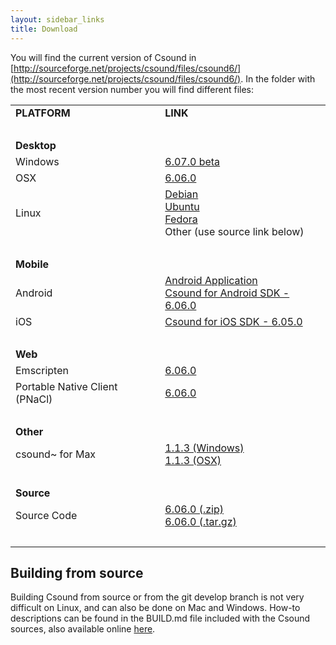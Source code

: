 ```yaml
---
layout: sidebar_links
title: Download
---
```


You will find the current version of Csound in [http://sourceforge.net/projects/csound/files/csound6/](http://sourceforge.net/projects/csound/files/csound6/). In the folder with the most recent version number you will find different files:

<table width="100%">
  <tr><td><strong>PLATFORM</strong></td><td><strong>LINK</strong></td></th>

  <tr><td colspan=2>&nbsp;</td></tr>
  <tr><td colspan=2><strong>Desktop</strong></td></tr>
  <tr><td>Windows</td><td><a href="http://sourceforge.net/projects/csound/files/csound6/Csound6.06/CsoundApplication-release.apk/download">6.07.0 beta</a></td></tr>
  <tr><td>OSX</td><td><a href="http://sourceforge.net/projects/csound/files/csound6/Csound6.06/csound6.06-OSX-universal.dmg/download">6.06.0</a> </td></tr>
  <tr><td>Linux</td>
  <td>
    <a href="https://packages.debian.org/search?keywords=csound&searchon=names&suite=all&section=all">Debian</a><br/>
    <a href="http://packages.ubuntu.com/search?suite=all&searchon=names&keywords=csound">Ubuntu</a><br/>
    <a href="https://apps.fedoraproject.org/packages/csound">Fedora</a><br/>
    Other (use source link below)</td></tr>

  <tr><td colspan=2>&nbsp;</td></tr>
  <tr><td colspan=2><strong>Mobile</strong></td></tr>
  <tr><td>Android</td><td>
  <a href="http://sourceforge.net/projects/csound/files/csound6/Csound6.06/CsoundApplication-release.apk/download">Android Application</a><br/>
  <a href="http://sourceforge.net/projects/csound/files/csound6/Csound6.06/csound-android-6.06.0.zip/download">Csound for Android SDK - 6.06.0</a>
  </td></tr>
  <tr><td>iOS</td><td>
  <a href="http://sourceforge.net/projects/csound/files/csound6/Csound6.05/csound-iOS-6.05.0.zip/download">Csound for iOS SDK - 6.05.0</a>
  </td></tr>

  <tr><td colspan=2>&nbsp;</td></tr>
  <tr><td colspan=2><strong>Web</strong></td></tr>
  <tr><td>Emscripten</td><td>
  <a href="http://sourceforge.net/projects/csound/files/csound6/Csound6.06/csound-emscripten-6.06.0.zip/download">6.06.0</a>
  </td></tr>
  <tr><td>Portable Native Client (PNaCl)</td><td>
  <a href="http://sourceforge.net/projects/csound/files/csound6/Csound6.06/csound6.06-pnacl.tar.gz/download">6.06.0</a>
  </td></tr>

  <tr><td colspan=2>&nbsp;</td></tr>
  <tr><td colspan=2><strong>Other</strong></td></tr>
  <tr><td>csound~ for Max</td><td>
  <a href="http://sourceforge.net/projects/csound/files/csound6/Csound6.05/csound~-_1.1.3.exe/download">1.1.3 (Windows)</a><br/>
  <a href="http://sourceforge.net/projects/csound/files/csound6/Csound6.05/csound~_v1.1.3.pkg/download">1.1.3 (OSX)</a>
  </td></tr>

  <tr><td colspan=2>&nbsp;</td></tr>
  <tr><td colspan=2><strong>Source</strong></td></tr>
  <tr><td>Source Code</td><td>
  <a href="http://sourceforge.net/projects/csound/files/csound6/Csound6.06/Csound6.06.zip/download">6.06.0 (.zip)</a><br/>
  <a href="http://sourceforge.net/projects/csound/files/csound6/Csound6.06/Csound6.06.tar.gz/download">6.06.0 (.tar.gz)</a>
  </td></tr>

  <tr><td colspan=2>&nbsp;</td></tr>
  <!--<tr><td colspan=2><strong>Manual</strong></td></tr>-->

</table>

<!--<h3 id="desktop">Desktop</h3>-->

<!--* Windows-->

<!--* OSX - For **Apple** Macintosh, disk image files (.dmg). Choose the version which fits to your OSX version. If there is none, choose the closest one, or ask the mailing list for recommendations. You can also get Csound using Homebrew. See instructions [here](https://github.com/kunstmusik/homebrew-csound).-->

<!--* Linux-->

<!--<h3 id="desktop">Mobile</h3>-->

<!--* For **Android**, use the .apk file for a Csound executable. The csound-android.zip contains the sources - you only need it when you develop own Android Csound applications.-->

<!--* For **iOS** development, use csound-iOS.zip.-->

<!--<h3 id="desktop">Web</h3>-->


<!--* For **iOS** development, use csound-iOS.zip.-->

<!--* For execution within browsers, you will find **Portable Native client (PNaCl)** (currently only supported in Chrome) and **Emscripten** (pure javascript, so more widely supported, but slower).-->

<!--<h3 id="desktop">Other</h3>-->

<!--* For using Csound inside **Max**, you will find the csound~ external as .zip or .pkg.-->

<!--<h3 id="source">Source</h3>-->

<!--* For using Csound inside **Max**, you will find the csound~ external as .zip or .pkg.-->

<!--`TODO: Reorganize downloads to reflect the fact, that Csound has a core and a set of frontends for different uses, etc.`-->

<!--You will find the current version of Csound in [http://sourceforge.net/projects/csound/files/csound6/](http://sourceforge.net/projects/csound/files/csound6/). In the folder with the most recent version number you will find different files:-->

<!--* For **Apple** Macintosh, disk image files (.dmg). Choose the version which fits to your OSX version. If there is none, choose the closest one, or ask the mailing list for recommendations. You can also get Csound using Homebrew. See instructions [here](https://github.com/kunstmusik/homebrew-csound).-->
<!--* For **Windows**, choose the file ending in .exe.-->
<!--* For **Linux**, use the sources as .zip or .tar.gz . You can also get Csound from the repository of your distribution, but probably you will not find there the most recent version. If you have some experience in building from source, you should consider this (see below for instructions).-->
<!--* For **Android**, use the .apk file for a Csound executable. The csound-android.zip contains the sources - you only need it when you develop own Android Csound applications.-->
<!--* For **iOS** development, use csound-iOS.zip.-->
<!--* For using Csound inside **Max**, you will find the csound~ external as .zip or .pkg.-->
<!--* For execution within browsers, you will find **Portable Native client (PNaCl)** (currently only supported in Chrome) and **Emscripten** (pure javascript, so more widely supported, but slower).-->
<!--* The Csound **Manual** comes in different formats in the "manual" folder. Choose the one you need. You should also find an up-to-date [version online](http://csound.github.io/docs/manual/index.html).-->

<!--Some more detailed download instructions can be found in the [Csound FLOSS Manual](http://en.flossmanuals.net/csound/a-make-csound-run/).-->

<!--## Linux Distribution-provided packages-->

<!--You can check below the versions of packages provided for your distribution:-->


## Building from source

Building Csound from source or from the git develop branch is not very difficult on Linux, and can also be done on Mac and Windows. How-to descriptions can be found in the BUILD.md file included with the Csound sources, also available online [here](https://github.com/csound/csound/blob/develop/BUILD.md).

